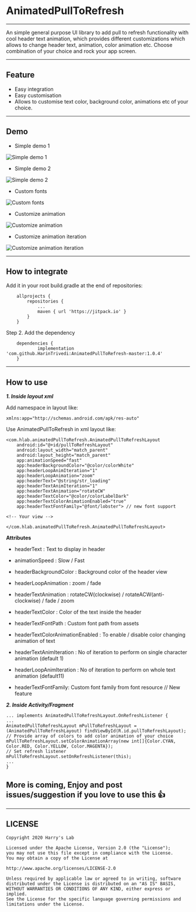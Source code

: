 # AnimatedPullToRefresh
***
An simple general purpose UI library to add pull to refresh functionality with cool header text animation, which provides different customizations which allows to change header text, animation, color animation etc. Choose combination of your choice and rock your app screen.
***

## Feature
 * Easy integration
 * Easy customisation
 * Allows to customise text color, background color, animations etc of your choice.
***

## Demo
* Simple demo 1

![Simple demo 1](http://i.imgur.com/9VZF1p8.gif)

* Simple demo 2

![Simple demo 2](http://i.imgur.com/339TOr9.gif)

* Custom fonts

![Custom fonts](http://i.imgur.com/6hKRJSu.gif)

* Customize animation

![Customize animation](http://i.imgur.com/TRaE2Dn.gif)

* Customize animation iteration

![Customize animation iteration](http://i.imgur.com/h3pI43s.gif)


***
## How to integrate

Add it in your root build.gradle at the end of repositories:

````
	allprojects {
		repositories {
			...
			maven { url 'https://jitpack.io' }
		}
	}
````
Step 2. Add the dependency

````
	dependencies {
	        implementation 'com.github.HarinTrivedi:AnimatedPullToRefresh-master:1.0.4'
	}
````

***
## How to use
_**1. Inside layout xml**_

Add namespace in layout like:

    xmlns:app="http://schemas.android.com/apk/res-auto"

Use AnimatedPullToRefresh in xml layout like:

    <com.hlab.animatedPullToRefresh.AnimatedPullToRefreshLayout
        android:id="@+id/pullToRefreshLayout"
        android:layout_width="match_parent"
        android:layout_height="match_parent"
        app:animationSpeed="fast"
        app:headerBackgroundColor="@color/colorWhite"
        app:headerLoopAnimIteration="1"
        app:headerLoopAnimation="zoom"
        app:headerText="@string/str_loading"
        app:headerTextAnimIteration="1"
        app:headerTextAnimation="rotateCW"
        app:headerTextColor="@color/colorLabelDark"
        app:headerTextColorAnimationEnabled="true"
        app:headerTextFontFamily="@font/lobster"> // new font support
    
    <!-- Your view -->

    </com.hlab.animatedPullToRefresh.AnimatedPullToRefreshLayout>

**Attributes**

* headerText : Text to display in header
* animationSpeed : Slow / Fast
* headerBackgroundColor : Background color of the header view 
* headerLoopAnimation : zoom / fade
* headerTextAnimation : rotateCW(clockwise) / rotateACW(anti-clockwise) / fade / zoom
* headerTextColor : Color of the text inside the header
* headerTextFontPath : Custom font path from assets

* headerTextColorAnimationEnabled : To enable / disable color changing animation of text
* headerTextAnimIteration : No of iteration to perform on single character animation (default 1)
* headerLoopAnimIteration : No of iteration to perform on whole text animation (default11)
* headerTextFontFamily: Custom font family from font resource // New feature

_**2. Inside Activity/Fragment**_

````
... implements AnimatedPullToRefreshLayout.OnRefreshListener {
...
AnimatedPullToRefreshLayout mPullToRefreshLayout = (AnimatedPullToRefreshLayout) findViewById(R.id.pullToRefreshLayout);
// Provide array of colors to add color animation of your choice 
mPullToRefreshLayout.setColorAnimationArray(new int[]{Color.CYAN, Color.RED, Color.YELLOW, Color.MAGENTA});
// Set refresh listener
mPullToRefreshLayout.setOnRefreshListener(this);
...
}

````

## More is coming, Enjoy and post issues/suggestion if you love to use this 👍 

***

## LICENSE
````
Copyright 2020 Harry's Lab

Licensed under the Apache License, Version 2.0 (the "License");
you may not use this file except in compliance with the License.
You may obtain a copy of the License at

http://www.apache.org/licenses/LICENSE-2.0

Unless required by applicable law or agreed to in writing, software
distributed under the License is distributed on an "AS IS" BASIS,
WITHOUT WARRANTIES OR CONDITIONS OF ANY KIND, either express or implied.
See the License for the specific language governing permissions and
limitations under the License.
````
